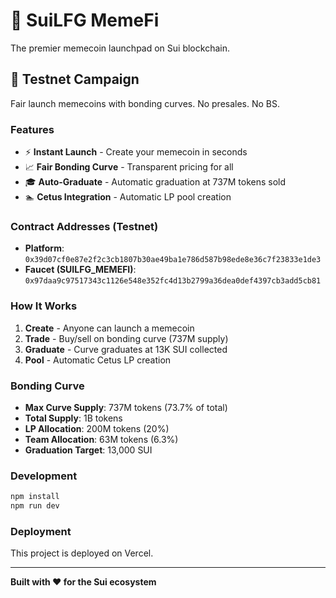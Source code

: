# 🚀 SuiLFG MemeFi

The premier memecoin launchpad on Sui blockchain.

## 🎯 Testnet Campaign

Fair launch memecoins with bonding curves. No presales. No BS.

### Features

- ⚡ **Instant Launch** - Create your memecoin in seconds
- 📈 **Fair Bonding Curve** - Transparent pricing for all
- 🎓 **Auto-Graduate** - Automatic graduation at 737M tokens sold
- 🏊 **Cetus Integration** - Automatic LP pool creation

### Contract Addresses (Testnet)

- **Platform**: `0x39d07cf0e87e2f2c3cb1807b30ae49ba1e786d587b98ede8e36c7f23833e1de3`
- **Faucet (SUILFG_MEMEFI)**: `0x97daa9c97517343c1126e548e352fc4d13b2799a36dea0def4397cb3add5cb81`

### How It Works

1. **Create** - Anyone can launch a memecoin
2. **Trade** - Buy/sell on bonding curve (737M supply)
3. **Graduate** - Curve graduates at 13K SUI collected
4. **Pool** - Automatic Cetus LP creation

### Bonding Curve

- **Max Curve Supply**: 737M tokens (73.7% of total)
- **Total Supply**: 1B tokens
- **LP Allocation**: 200M tokens (20%)
- **Team Allocation**: 63M tokens (6.3%)
- **Graduation Target**: 13,000 SUI

### Development

```bash
npm install
npm run dev
```

### Deployment

This project is deployed on Vercel.

---

**Built with ❤️ for the Sui ecosystem**
